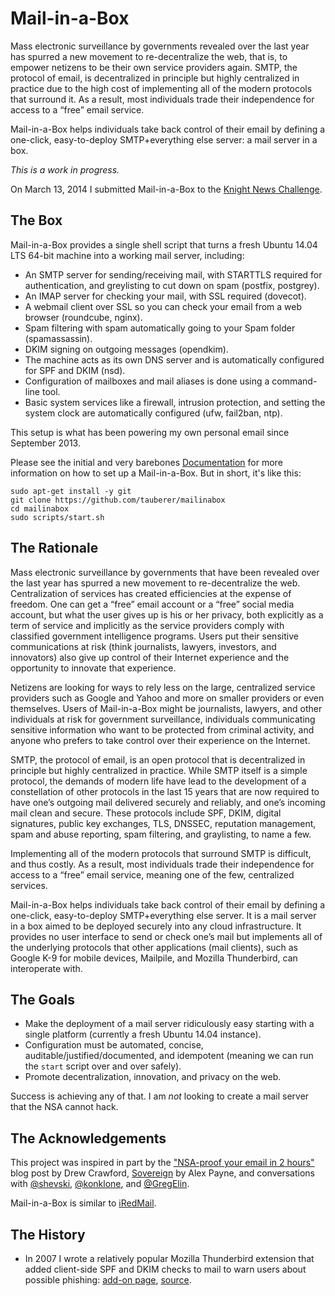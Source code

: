 Mail-in-a-Box
=============

Mass electronic surveillance by governments revealed over the last year has spurred a new movement to re-decentralize the web, that is, to empower netizens to be their own service providers again. SMTP, the protocol of email, is decentralized in principle but highly centralized in practice due to the high cost of implementing all of the modern protocols that surround it. As a result, most individuals trade their independence for access to a “free” email service.

Mail-in-a-Box helps individuals take back control of their email by defining a one-click, easy-to-deploy SMTP+everything else server: a mail server in a box.

*This is a work in progress.*

On March 13, 2014 I submitted Mail-in-a-Box to the [Knight News Challenge](https://www.newschallenge.org/challenge/2014/submissions/mail-in-a-box).

The Box
-------

Mail-in-a-Box provides a single shell script that turns a fresh Ubuntu 14.04 LTS 64-bit machine into a working mail server, including:

* An SMTP server for sending/receiving mail, with STARTTLS required for authentication, and greylisting to cut down on spam (postfix, postgrey).
* An IMAP server for checking your mail, with SSL required (dovecot).
* A webmail client over SSL so you can check your email from a web browser (roundcube, nginx).
* Spam filtering with spam automatically going to your Spam folder (spamassassin).
* DKIM signing on outgoing messages (opendkim).
* The machine acts as its own DNS server and is automatically configured for SPF and DKIM (nsd).
* Configuration of mailboxes and mail aliases is done using a command-line tool.
* Basic system services like a firewall, intrusion protection, and setting the system clock are automatically configured (ufw, fail2ban, ntp).

This setup is what has been powering my own personal email since September 2013.

Please see the initial and very barebones [Documentation](docs/index.md) for more information on how to set up a Mail-in-a-Box. But in short, it's like this:

	sudo apt-get install -y git
	git clone https://github.com/tauberer/mailinabox
	cd mailinabox
	sudo scripts/start.sh

The Rationale
-------------

Mass electronic surveillance by governments that have been revealed over the last year has spurred a new movement to re-decentralize the web. Centralization of services has created efficiencies at the expense of freedom. One can get a “free” email account or a “free” social media account, but what the user gives up is his or her privacy, both explicitly as a term of service and implicitly as the service providers comply with classified government intelligence programs. Users put their sensitive communications at risk (think journalists, lawyers, investors, and innovators) also give up control of their Internet experience and the opportunity to innovate that experience.

Netizens are looking for ways to rely less on the large, centralized service providers such as Google and Yahoo and more on smaller providers or even themselves. Users of Mail-in-a-Box might be journalists, lawyers, and other individuals at risk for government surveillance, individuals communicating sensitive information who want to be protected from criminal activity, and anyone who prefers to take control over their experience on the Internet.

SMTP, the protocol of email, is an open protocol that is decentralized in principle but highly centralized in practice. While SMTP itself is a simple protocol, the demands of modern life have lead to the development of a constellation of other protocols in the last 15 years that are now required to have one’s outgoing mail delivered securely and reliably, and one’s incoming mail clean and secure. These protocols include SPF, DKIM, digital signatures, public key exchanges, TLS, DNSSEC, reputation management, spam and abuse reporting, spam filtering, and graylisting, to name a few.

Implementing all of the modern protocols that surround SMTP is difficult, and thus costly. As a result, most individuals trade their independence for access to a “free” email service, meaning one of the few, centralized services.

Mail-in-a-Box helps individuals take back control of their email by defining a one-click, easy-to-deploy SMTP+everything else server. It is a mail server in a box aimed to be deployed securely into any cloud infrastructure. It provides no user interface to send or check one’s mail but implements all of the underlying protocols that other applications (mail clients), such as Google K-9 for mobile devices, Mailpile, and Mozilla Thunderbird, can interoperate with.

The Goals
---------

* Make the deployment of a mail server ridiculously easy starting with a single platform (currently a fresh Ubuntu 14.04 instance).
* Configuration must be automated, concise, auditable/justified/documented, and idempotent (meaning we can run the `start` script over and over safely).
* Promote decentralization, innovation, and privacy on the web.

Success is achieving any of that. I am *not* looking to create a mail server that the NSA cannot hack.

The Acknowledgements
--------------------

This project was inspired in part by the ["NSA-proof your email in 2 hours"](http://sealedabstract.com/code/nsa-proof-your-e-mail-in-2-hours/) blog post by Drew Crawford, [Sovereign](https://github.com/al3x/sovereign) by Alex Payne, and conversations with <a href="http://twitter.com/shevski" target="_blank">@shevski</a>, <a href="https://github.com/konklone" target="_blank">@konklone</a>, and <a href="https://github.com/gregelin" target="_blank">@GregElin</a>.

Mail-in-a-Box is similar to [iRedMail](http://www.iredmail.org/).

The History
-----------

* In 2007 I wrote a relatively popular Mozilla Thunderbird extension that added client-side SPF and DKIM checks to mail to warn users about possible phishing: [add-on page](https://addons.mozilla.org/en-us/thunderbird/addon/sender-verification-anti-phish/), [source](https://github.com/JoshData/thunderbird-spf).
